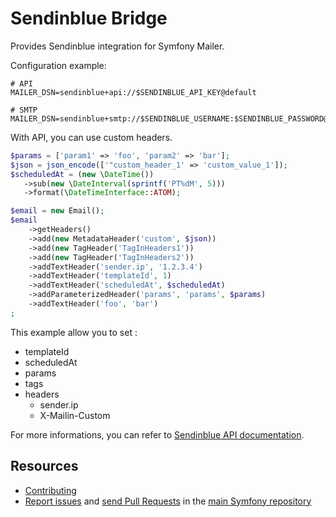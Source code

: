 Sendinblue Bridge
=================

Provides Sendinblue integration for Symfony Mailer.

Configuration example:

```env
# API
MAILER_DSN=sendinblue+api://$SENDINBLUE_API_KEY@default

# SMTP
MAILER_DSN=sendinblue+smtp://$SENDINBLUE_USERNAME:$SENDINBLUE_PASSWORD@default
```

With API, you can use custom headers.

```php
$params = ['param1' => 'foo', 'param2' => 'bar'];
$json = json_encode(['"custom_header_1' => 'custom_value_1']);
$scheduledAt = (new \DateTime())
   ->sub(new \DateInterval(sprintf('PT%dM', 5)))
   ->format(\DateTimeInterface::ATOM);

$email = new Email();
$email
    ->getHeaders()
    ->add(new MetadataHeader('custom', $json))
    ->add(new TagHeader('TagInHeaders1'))
    ->add(new TagHeader('TagInHeaders2'))
    ->addTextHeader('sender.ip', '1.2.3.4')
    ->addTextHeader('templateId', 1)
    ->addTextHeader('scheduledAt', $scheduledAt)
    ->addParameterizedHeader('params', 'params', $params)
    ->addTextHeader('foo', 'bar')
;
```

This example allow you to set :

 * templateId
 * scheduledAt
 * params
 * tags
 * headers
    * sender.ip
    * X-Mailin-Custom

For more informations, you can refer to [Sendinblue API documentation](https://developers.sendinblue.com/reference#sendtransacemail).

Resources
---------

 * [Contributing](https://symfony.com/doc/current/contributing/index.html)
 * [Report issues](https://github.com/symfony/symfony/issues) and
   [send Pull Requests](https://github.com/symfony/symfony/pulls)
   in the [main Symfony repository](https://github.com/symfony/symfony)
